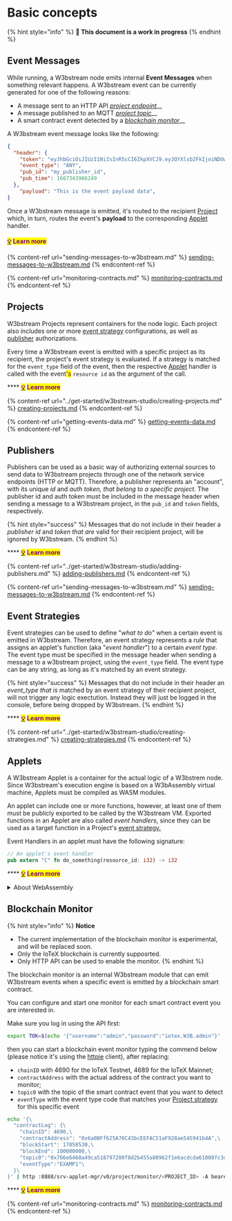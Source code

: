 # Basic concepts

{% hint style="info" %}
**🚧 This document is a work in progress**
{% endhint %}

## Event Messages

While running, a W3bstream node emits internal **Event Messages** when something relevant happens. A W3bstream event can be currently generated  for one of the following reasons:

* A message sent to an HTTP API [_project_ _endpoint_](sending-messages-to-w3bstream.md#http-project-endpoints)__
* A message published to an MQTT [_project topic_](sending-messages-to-w3bstream.md#mqtt-project-topics)__
* A smart contract event detected by a [_blockchain monitor_](basic-concepts.md#blockchain-monitor)__

A W3bstream event message looks like the following:

```json
{
  "header": {
    "token": "eyJhbGciOiJIUzI1NiIsInR5cCI6IkpXVCJ9.eyJQYXlsb2FkIjoiNDUwNTI4NzAxMjc2NTcwMyIsImlzcyI6InNydi1hcHBsZXQtbWdyIiwiZXhwIjoxNjY4Mzk4MDYxfQ._Q5ZaBP5FSa09s0FCn7CBcMCty9hkM5TDu5q1wTvwB8",
    "event_type": "ANY",
    "pub_id": "my_publisher_id",
    "pub_time": 1667343986249
  },
    "payload": "This is the event payload data",
}
```

Once a W3bstream message is emitted, it's routed to the recipient [Project](basic-concepts.md#projects) which, in turn, routes the event's **payload** to the corresponding [Applet](basic-concepts.md#applets) handler.

#### <mark style="color:purple;"></mark>[<mark style="color:purple;">💡</mark>](https://emojipedia.org/light-bulb/) <mark style="color:purple;">Learn more</mark>

{% content-ref url="sending-messages-to-w3bstream.md" %}
[sending-messages-to-w3bstream.md](sending-messages-to-w3bstream.md)
{% endcontent-ref %}

{% content-ref url="monitoring-contracts.md" %}
[monitoring-contracts.md](monitoring-contracts.md)
{% endcontent-ref %}

## Projects

W3bstream Projects represent containers for the node logic. Each project also includes one or more [event strategy](basic-concepts.md#event-strategies) configurations, as well as [publisher](basic-concepts.md#publishers) authorizations.&#x20;

Every time a W3bstream event is emitted with a specific project as its recipient, the project's event strategy is evaluated. If a strategy is matched for the `event_type` field of the event, then the respective [Applet](basic-concepts.md#applets) handler is called with the event<mark style="color:purple;">'s</mark> `resource id` as the argument of the call.

&#x20;**** [<mark style="color:purple;">**💡**</mark>](https://emojipedia.org/light-bulb/) <mark style="color:purple;">**Learn more**</mark>

{% content-ref url="../get-started/w3bstream-studio/creating-projects.md" %}
[creating-projects.md](../get-started/w3bstream-studio/creating-projects.md)
{% endcontent-ref %}

{% content-ref url="getting-events-data.md" %}
[getting-events-data.md](getting-events-data.md)
{% endcontent-ref %}

## Publishers

Publishers can be used as a basic way of authorizing external sources to send data to W3bstream projects through one of the network service endpoints (HTTP or MQTT). Therefore, a publisher represents an "account", with its unique _id_ and _auth_ _token, that belong to a specific project._ The publisher id and auth token must be included in the message header when sending a message to a W3bstream project, in the `pub_id` and `token` fields, respectively.

{% hint style="success" %}
Messages that do not include in their header a _publisher_ _id_ and _token that are_ valid for their recipient project, will be ignored by W3bstream.
{% endhint %}

&#x20;**** [<mark style="color:purple;">**💡**</mark>](https://emojipedia.org/light-bulb/) <mark style="color:purple;">**Learn more**</mark>

{% content-ref url="../get-started/w3bstream-studio/adding-publishers.md" %}
[adding-publishers.md](../get-started/w3bstream-studio/adding-publishers.md)
{% endcontent-ref %}

{% content-ref url="sending-messages-to-w3bstream.md" %}
[sending-messages-to-w3bstream.md](sending-messages-to-w3bstream.md)
{% endcontent-ref %}

## Event Strategies

Event strategies can be used to define "_what to do"_ when a certain event is emitted in W3bstream. Therefore, an event strategy represents a _rule_ that assigns an applet's function (aka "_event handler_") to a certain _event type_. The event type must be specified in the message header when sending a message to a w3bstream project, using the `event_type` field. The event type can be any string, as long as it's matched by an event strategy.

{% hint style="success" %}
Messages that do not include in their header an _event\_type_ _that is_ matched by an event strategy of their recipient project, will not trigger any logic exectution. Instead they will just be logged in the console, before being dropped by W3bstream.
{% endhint %}

&#x20;**** [<mark style="color:purple;">**💡**</mark>](https://emojipedia.org/light-bulb/) <mark style="color:purple;">**Learn more**</mark>

{% content-ref url="../get-started/w3bstream-studio/creating-strategies.md" %}
[creating-strategies.md](../get-started/w3bstream-studio/creating-strategies.md)
{% endcontent-ref %}

## Applets

A W3bstream Applet is a container for the actual logic of a W3bstrem node. Since W3bstream's execution engine is based on a W3bAssembly virtual machine, Applets must be compiled as WASM modules.

An applet can include one or more functions, however, at least one of them must be publicly exported to be called by the W3bstream VM. Exported functions in an Applet are also called _event handlers_, since they can be used as a target function in a Project's [event strategy.](basic-concepts.md#event-strategies)

Event Handlers in an applet must have the following signature:

```rust
// An applet's event handler
pub extern "C" fn do_something(resource_id: i32) -> i32 
```

&#x20;**** [<mark style="color:purple;">**💡**</mark>](https://emojipedia.org/light-bulb/) <mark style="color:purple;">**Learn more**</mark>

<details>

<summary>About WebAssembly</summary>

WebAssembly provides a way to create safe and portable code written in multiple languages that can run at near native speed. The full WebAssembly documentation is available at [https://developer.mozilla.org/en-US/docs/WebAssembly](https://developer.mozilla.org/en-US/docs/WebAssembly)&#x20;

W3bstream is based on the WASI interface. To learn more about WASI, check out [https://github.com/bytecodealliance/wasmtime/blob/main/docs/WASI-intro.md](https://github.com/bytecodealliance/wasmtime/blob/main/docs/WASI-intro.md)

**Supported toolchains**

* WebAssembly Text Format ([natively supported](https://developer.mozilla.org/en-US/docs/WebAssembly/Understanding\_the\_text\_format))
* Rust ([natively supported)](https://rustwasm.github.io/docs/book/introduction.html)
* C/C++ (supported through [emscripten](https://emscripten.org/index.html))
* Golang (supported through [tiny go](https://tinygo.org/docs/))

**More resources**

* [WebAssembly Developer Guide](https://webassembly.org/getting-started/developers-guide/)
* [WebAssembly Tutorial](https://marcoselvatici.github.io/WASM\_tutorial/)

</details>

## Blockchain Monitor

{% hint style="info" %}
**Notice**

* The current implementation of the blockchain monitor is experimental, and will be replaced soon.&#x20;
* Only the IoTeX blockchain is currently supposrted.&#x20;
* Only HTTP API can be used to enable the monitor.
{% endhint %}

The blockchain monitor is an internal W3bstream module that can emit W3bstream events when a specific event is emitted by a blockchain smart contract.

You can configure and start one monitor for each smart contract event you are interested in.&#x20;

Make sure you log in using the API first:

```bash
export TOK=$(echo '{"username":"admin","password":"iotex.W3B.admin"}' | http put :8888/srv-applet-mgr/v0/login | jq .token -r)To configure and start a blockchain monitor, make sure your W3bstream node is running, then type the command below. Make sure you replace: 
```

then you can start a blockchain event monitor typing the commend below (please notice it's using the [httpie](https://httpie.io/) client), after replacing:

* `chainID` with 4690 for the IoTeX Testnet, 4689 for the IoTeX Mainnet; &#x20;
* `contractAddress` with the actual address of the contract you want to monitor;&#x20;
* `topic0` with the topic of the smart contract event that you want to detect
* `eventType` with the event type code that matches your [Project strategy](basic-concepts.md#event-strategies) for this specific event

```bash
echo '{\
  "contractLog": {\
    "chainID": 4690,\ 
    "contractAddress": "0x6a0BFf625A70C43bcEEFAC51aF928ae545941b4A",\
    "blockStart": 17058530,\
    "blockEnd": 100000000,\
    "topic0":"0x766e6460a49ca518797200f8d2b455a80962f1e6acdcda61000fc3dc2004db88",\
    "eventType":"EXAMP1"\
  }\
}' | http :8888/srv-applet-mgr/v0/project/monitor/<PROJECT_ID> -A bearer -a $TOK
```

&#x20;**** [<mark style="color:purple;">**💡**</mark>](https://emojipedia.org/light-bulb/) <mark style="color:purple;">**Learn more**</mark>

{% content-ref url="monitoring-contracts.md" %}
[monitoring-contracts.md](monitoring-contracts.md)
{% endcontent-ref %}
